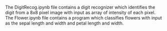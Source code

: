 The DigitRecog.ipynb file contains a digit recognizer which identifies the digit from a 8x8 pixel image with input as array of intensity of each pixel.
The Flower.ipynb file contains a program which classifies flowers with input as the sepal length and width and petal length and width. 
